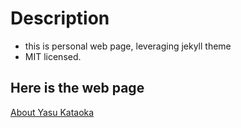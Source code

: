 # Description
* this is personal web page, leveraging jekyll theme
* MIT licensed.

## Here is the web page
<a href="https://ykataoka.github.io/">About Yasu Kataoka</a>

